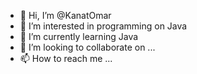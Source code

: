 - 👋 Hi, I’m @KanatOmar
- 👀 I’m interested in programming on Java
- 🌱 I’m currently learning Java
- 💞️ I’m looking to collaborate on ...
- 📫 How to reach me ...

<!---
KanatOmar/KanatOmar is a ✨ special ✨ repository because its `README.md` (this file) appears on your GitHub profile.
You can click the Preview link to take a look at your changes.
--->
